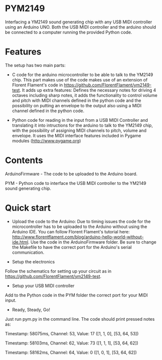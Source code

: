 # PYM2149
Interfacing a YM2149 sound generating chip with any USB MIDI controller using an Arduino UNO. Both the USB MIDI controller and the arduino should be connected to a computer running the provided Python code. 

# Features


The setup has two main parts: 

* C code for the arduino microcontroller to be able to talk to the YM2149 chip. This part makes use of the code makes use of an extension of Florent Flament's code in https://github.com/FlorentFlament/ym2149-test. It adds up extra features: Defines the necessary notes for driving 4 octaves including sharp notes, it adds the functionality to control volume and pitch with MIDI channels defined in the python code and the possibility on putting an envelope to the output also using a MIDI channel defined in the python code. 

* Python code for reading in the input from a USB MIDI Controller and translating it into intructions for the arduino to talk to the YM2149 chip, with the possibility of assigning MIDI channels to pitch, volume and envelope. It uses the MIDI interface features included in Pygame modules (http://www.pygame.org)

# Contents

ArduinoFirmware - The code to be uploaded to the Arduino board.

PYM - Python code to interface the USB MIDI controller to the YM2149 sound generating chip.

# Quick start

* Upload the code to the Arduino: 
Due to timing issues the code for the microcontroller has to be uploaded to the Arduino without using the Arduino IDE. You can follow Florent Flament's tutorial here: http://www.florentflament.com/blog/arduino-hello-world-without-ide.html. Use the code in the ArduinoFirmware folder. Be sure to change the Makefile to have the correct port for the Arduino's serial communication.

* Setup the electronics 

Follow the schematics for setting up your circuit as in https://github.com/FlorentFlament/ym2149-test. 

* Setup your USB MIDI controller

Add to the Python code in the PYM folder the correct port for your MIDI input. 

* Ready, Steady, Go! 

Just run pym.py in the command line. The code should print pressed notes as: 

Timestamp: 58075ms, Channel: 53, Value: 17
([1, 1, 0], [53, 64, 53])

Timestamp: 58103ms, Channel: 62, Value: 73
([1, 1, 1], [53, 64, 62])

Timestamp: 58162ms, Channel: 64, Value: 0
([1, 0, 1], [53, 64, 62])




